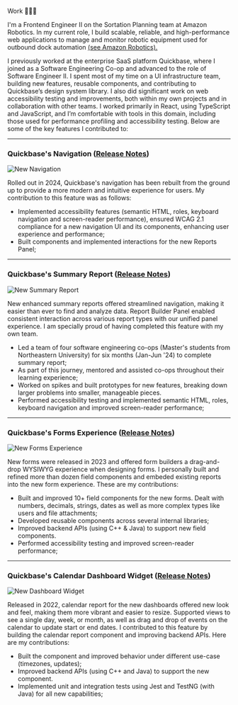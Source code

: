 <SectionHeader>Work 👨🏻‍💻</SectionHeader>

I'm a Frontend Engineer II on the Sortation Planning team at Amazon Robotics. In my current role, I build scalable, reliable, and high-performance web applications to manage and monitor robotic equipment used for outbound dock automation [(see Amazon Robotics).](https://www.aboutamazon.com/news/operations/amazon-robotics-robots-fulfillment-center)

I previously worked at the enterprise SaaS platform Quickbase, where I joined as a Software Engineering Co-op and advanced to the role of Software Engineer II. I spent most of my time on a UI infrastructure team, building new features, reusable components, and contributing to Quickbase’s design system library. I also did significant work on web accessibility testing and improvements, both within my own projects and in collaboration with other teams. I worked primarily in React, using TypeScript and JavaScript, and I’m comfortable with tools in this domain, including those used for performance profiling and accessibility testing. Below are some of the key features I contributed to:

---

### Quickbase's Navigation ([Release Notes](https://helpv2.quickbase.com/hc/en-us/articles/30212936236948-Quickbase-September-2024-Release-Notes#h_01J7BD3PQ33X5HVGPX3SEJSCM8))

![New Navigation](https://helpv2.quickbase.com/hc/article_attachments/30267023632788)

Rolled out in 2024, Quickbase's navigation has been rebuilt from the ground up to provide a more modern and intuitive experience for users. My contribution to this feature was as follows:

- Implemented accessibility features (semantic HTML, roles, keyboard navigation and screen-reader performance), ensured WCAG 2.1 compliance for a new navigation UI and its components, enhancing user experience and performance;
- Built components and implemented interactions for the new Reports Panel;

---

### Quickbase's Summary Report ([Release Notes](https://helpv2.quickbase.com/hc/en-us/articles/23804944584468-Quickbase-February-2024-Release-Notes#h_01HPT7ASHWVSMB064ADPVMTR80))

![New Summary Report](https://assets.marketing.quickbase.com/product/Screenshots/_1320x935_crop_center-center_82_line/product-screenshots-reporting-and-dashboards-visualizations.png.webp)

New enhanced summary reports offered streamlined navigation, making it easier than ever to find and analyze data. Report Builder Panel enabled consistent interaction across various report types with our unified panel experience. I am specially proud of having completed this feature with my own team.

- Led a team of four software engineering co-ops (Master's students from Northeastern University) for six months (Jan-Jun '24) to complete summary report;
- As part of this journey, mentored and assisted co-ops throughout their learning experience;
- Worked on spikes and built prototypes for new features, breaking down larger problems into smaller, manageable pieces.
- Performed accessibility testing and implemented semantic HTML, roles, keyboard navigation and improved screen-reader performance;

---

### Quickbase's Forms Experience ([Release Notes](https://helpv2.quickbase.com/hc/en-us/articles/16259648646292-Quickbase-June-2023-release-notes#h_01GAH1YHWP30JQ63J1ZCZ74YCN))

![New Forms Experience](https://helpv2.quickbase.com/hc/article_attachments/27269565298196)

New forms were released in 2023 and offered form builders a drag-and-drop WYSIWYG experience when designing forms. I personally built and refined more than dozen field components and embeded existing reports into the new form experience. These are my contributions:

- Built and improved 10+ field components for the new forms. Dealt with numbers, decimals, strings, dates as well as more complex types like users and file attachments;
- Developed reusable components across several internal libraries;
- Improved backend APIs (using C++ & Java) to support new field components.
- Performed accessibility testing and improved screen-reader performance;

---

### Quickbase's Calendar Dashboard Widget ([Release Notes](https://helpv2.quickbase.com/hc/en-us/articles/4418012983828-Quickbase-January-2022-Release-Notes))

![New Dashboard Widget](https://helpv2.quickbase.com/hc/article_attachments/4522850223380/jan.image.1.png)

Released in 2022, calendar report for the new dashboards offered new look and feel, making them more vibrant and easier to resize. Supported views to see a single day, week, or month, as well as drag and drop of events on the calendar to update start or end dates. I contributed to this feature by building the calendar report component and improving backend APIs. Here are my contributions:

- Built the component and improved behavior under different use-case (timezones, updates);
- Improved backend APIs (using C++ and Java) to support the new component.
- Implemented unit and integration tests using Jest and TestNG (with Java) for all new capabilities;
